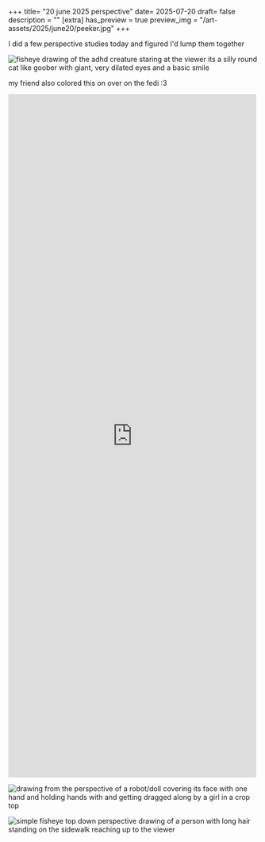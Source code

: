 +++
title= "20 june 2025 perspective"
date= 2025-07-20
draft= false
description = ""
[extra]
has_preview = true
preview_img = "/art-assets/2025/june20/peeker.jpg"
+++

I did a few perspective studies today and figured I'd lump them together

![fisheye drawing of the adhd creature staring at the viewer 
its a silly round cat like goober with giant, very dilated eyes and a basic smile](/art-assets/2025/june21/peeker.jpg)

my friend also colored this on over on the fedi :3

<iframe src="https://wetdry.world/@Jer1ch01sAc00ldude/114714419966729872/embed"
style="max-width: 100%; width: 500px; border: none; aspect-ratio: 500 / 1375;"
>
</iframe>

![drawing from the perspective of a robot/doll covering its face with one hand and holding hands with and getting dragged along by a girl in a crop top](/art-assets/2025/june20/dragged-along.jpg)

![simple fisheye top down perspective drawing of a person with long hair standing on the sidewalk reaching up to the viewer](/art-assets/2025/june20/perspective.jpg)
